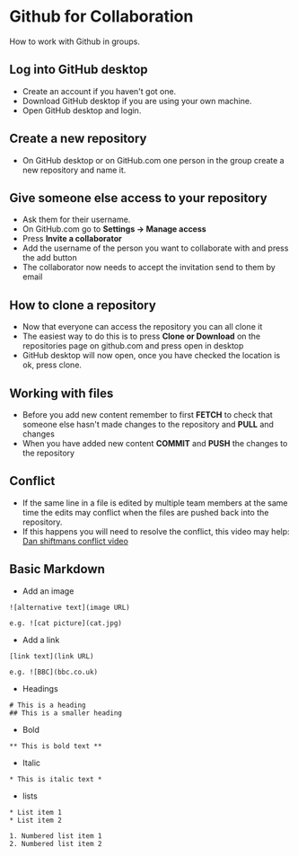 # Github for Collaboration
 How to work with Github in groups.

## Log into GitHub desktop

* Create an account if you haven't got one.
* Download GitHub desktop if you are using your own machine.
* Open GitHub desktop and login.

## Create a new repository

* On GitHub desktop or on GitHub.com one person in the group create a new repository and name it.

## Give someone else access to your repository

* Ask them for their username.
* On GitHub.com go to **Settings -> Manage access**
* Press **Invite a collaborator** 
* Add the username of the person you want to collaborate with and press the add button
* The collaborator now needs to accept the invitation send to them by email

## How to clone a repository

* Now that everyone can access the repository you can all clone it
* The easiest way to do this is to press **Clone or Download** on the repositories page on github.com and press open in desktop
* GitHub desktop will now open, once you have checked the location is ok, press clone.

## Working with files

* Before you add new content remember to first **FETCH** to check that someone else hasn't made changes to the repository and **PULL** and changes
* When you have added new content **COMMIT** and **PUSH** the changes to the repository 

## Conflict

* If the same line in a file is edited by multiple team members at the same time the edits may conflict when the files are pushed back into the repository.
* If this happens you will need to resolve the conflict, this video may help:
[Dan shiftmans conflict video](https://www.youtube.com/watch?v=JtIX3HJKwfo&list=PLRqwX-V7Uu6ZF9C0YMKuns9sLDzK6zoiV&index=9
)

## Basic Markdown 

* Add an image

```
![alternative text](image URL) 

e.g. ![cat picture](cat.jpg)

```

* Add a link

```
[link text](link URL)

e.g. ![BBC](bbc.co.uk)
```

* Headings

``` 
# This is a heading
## This is a smaller heading
```

* Bold

```
** This is bold text **
```

* Italic

```
* This is italic text *
```

* lists

```
* List item 1
* List item 2

1. Numbered list item 1
2. Numbered list item 2
```


